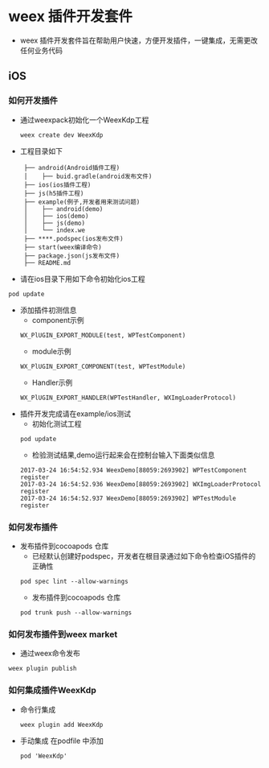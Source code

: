 # weex 插件开发套件
- weex 插件开发套件旨在帮助用户快速，方便开发插件，一键集成，无需更改任何业务代码

## iOS

### 如何开发插件
- 通过weexpack初始化一个WeexKdp工程
   ```
   weex create dev WeexKdp
   ```
- 工程目录如下
    ```
     ├── android(Android插件工程)
     │    ├── buid.gradle(android发布文件)
     ├── ios(ios插件工程)
     ├── js(h5插件工程)
     ├── example(例子,开发者用来测试问题)
     │    ├── android(demo)
     │    ├── ios(demo)
     │    ├── js(demo)
     │    └── index.we
     ├── ****.podspec(ios发布文件)
     ├── start(weex编译命令)
     ├── package.json(js发布文件)
     ├── README.md
   ```
- 请在ios目录下用如下命令初始化ios工程
```
pod update
```
- 添加插件初测信息
   - component示例
   ```
   WX_PlUGIN_EXPORT_MODULE(test, WPTestComponent)
   ```
   - module示例
   ```
   WX_PlUGIN_EXPORT_COMPONENT(test, WPTestModule)
   ```
   - Handler示例
   ```
   WX_PlUGIN_EXPORT_HANDLER(WPTestHandler, WXImgLoaderProtocol)
   ```
- 插件开发完成请在example/ios测试
   - 初始化测试工程
   ```
   pod update
   ```
   - 检验测试结果,demo运行起来会在控制台输入下面类似信息
   ```
   2017-03-24 16:54:52.934 WeexDemo[88059:2693902] WPTestComponent register
   2017-03-24 16:54:52.936 WeexDemo[88059:2693902] WXImgLoaderProtocol register
   2017-03-24 16:54:52.937 WeexDemo[88059:2693902] WPTestModule register
   ```

### 如何发布插件
- 发布插件到cocoapods 仓库
   - 已经默认创建好podspec，开发者在根目录通过如下命令检查iOS插件的正确性
  ```
  pod spec lint --allow-warnings
  ```
   - 发布插件到cocoapods 仓库
   ```
   pod trunk push --allow-warnings
   ```

### 如何发布插件到weex market
- 通过weex命令发布
```
weex plugin publish
```

### 如何集成插件WeexKdp
- 命令行集成
  ```
  weex plugin add WeexKdp
  ```
- 手动集成
  在podfile 中添加
  ```
  pod 'WeexKdp'
  ```
